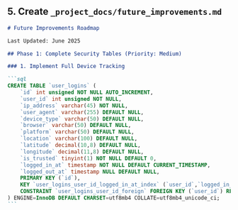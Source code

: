 ## 5. Create `_project_docs/future_improvements.md`

````markdown
# Future Improvements Roadmap

Last Updated: June 2025

## Phase 1: Complete Security Tables (Priority: Medium)

### 1. Implement Full Device Tracking

```sql
CREATE TABLE `user_logins` (
    `id` int unsigned NOT NULL AUTO_INCREMENT,
    `user_id` int unsigned NOT NULL,
    `ip_address` varchar(45) NOT NULL,
    `user_agent` varchar(255) DEFAULT NULL,
    `device_type` varchar(50) DEFAULT NULL,
    `browser` varchar(50) DEFAULT NULL,
    `platform` varchar(50) DEFAULT NULL,
    `location` varchar(100) DEFAULT NULL,
    `latitude` decimal(10,8) DEFAULT NULL,
    `longitude` decimal(11,8) DEFAULT NULL,
    `is_trusted` tinyint(1) NOT NULL DEFAULT 0,
    `logged_in_at` timestamp NOT NULL DEFAULT CURRENT_TIMESTAMP,
    `logged_out_at` timestamp NULL DEFAULT NULL,
    PRIMARY KEY (`id`),
    KEY `user_logins_user_id_logged_in_at_index` (`user_id`,`logged_in_at`),
    CONSTRAINT `user_logins_user_id_foreign` FOREIGN KEY (`user_id`) REFERENCES `users` (`id`) ON DELETE CASCADE
) ENGINE=InnoDB DEFAULT CHARSET=utf8mb4 COLLATE=utf8mb4_unicode_ci;
```
````
